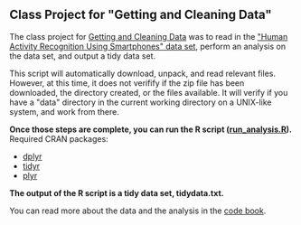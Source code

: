 ## Class Project for "Getting and Cleaning Data"

The class project for [Getting and Cleaning Data](https://www.coursera.org/course/getdata) was to read in the ["Human Activity Recognition Using Smartphones" data set](http://archive.ics.uci.edu/ml/datasets/Human+Activity+Recognition+Using+Smartphones), perform an analysis on the data set, and output a tidy data set.

This script will automatically download, unpack, and read relevant files. However, at this time, it does not verifify if the zip file has been downloaded, the directory created, or the files available. It will verify if you have a "data" directory in the current working directory on a UNIX-like system, and work from there.

**Once those steps are complete, you can run the R script ([run_analysis.R](run_analysis.R)).**
Required CRAN packages:

* [dplyr](https://cran.rstudio.com/web/packages/dplyr/vignettes/introduction.html)
* [tidyr](https://cran.r-project.org/web/packages/tidyr/index.html)
* [plyr](https://cran.r-project.org/web/packages/plyr/index.html)

**The output of the R script is a tidy data set, tidydata.txt.**

You can read more about the data and the analysis in the [code book](CodeBook.md).
